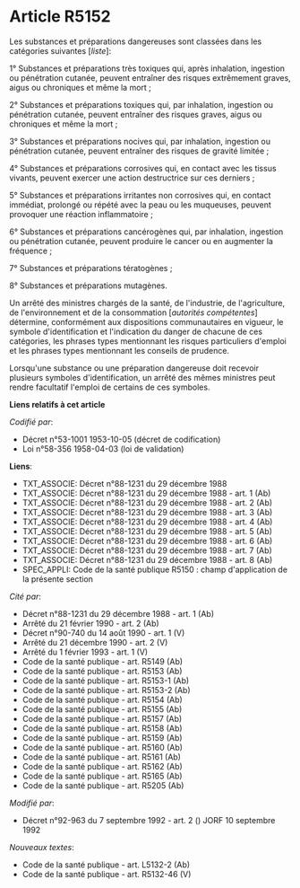 # Article R5152

Les substances et préparations dangereuses sont classées dans les catégories suivantes [*liste*]:

1° Substances et préparations très toxiques qui, après inhalation, ingestion ou pénétration cutanée, peuvent entraîner des
risques extrêmement graves, aigus ou chroniques et même la mort ;

2° Substances et préparations toxiques qui, par inhalation, ingestion ou pénétration cutanée, peuvent entraîner des risques
graves, aigus ou chroniques et même la mort ;

3° Substances et préparations nocives qui, par inhalation, ingestion ou pénétration cutanée, peuvent entraîner des risques de
gravité limitée ;

4° Substances et préparations corrosives qui, en contact avec les tissus vivants, peuvent exercer une action destructrice sur
ces derniers ;

5° Substances et préparations irritantes non corrosives qui, en contact immédiat, prolongé ou répété avec la peau ou les
muqueuses, peuvent provoquer une réaction inflammatoire ;

6° Substances et préparations cancérogènes qui, par inhalation, ingestion ou pénétration cutanée, peuvent produire le cancer
ou en augmenter la fréquence ;

7° Substances et préparations tératogènes ;

8° Substances et préparations mutagènes.

Un arrêté des ministres chargés de la santé, de l'industrie, de l'agriculture, de l'environnement et de la consommation
[*autorités compétentes*] détermine, conformément aux dispositions communautaires en vigueur, le symbole d'identification et
l'indication du danger de chacune de ces catégories, les phrases types mentionnant les risques particuliers d'emploi et les
phrases types mentionnant les conseils de prudence.

Lorsqu'une substance ou une préparation dangereuse doit recevoir plusieurs symboles d'identification, un arrêté des mêmes
ministres peut rendre facultatif l'emploi de certains de ces symboles.

**Liens relatifs à cet article**

_Codifié par_:

  - Décret n°53-1001 1953-10-05 (décret de codification)
  - Loi n°58-356 1958-04-03 (loi de validation)

**Liens**:

  - TXT_ASSOCIE: Décret n°88-1231 du 29 décembre 1988
  - TXT_ASSOCIE: Décret n°88-1231 du 29 décembre 1988 - art. 1 (Ab)
  - TXT_ASSOCIE: Décret n°88-1231 du 29 décembre 1988 - art. 2 (Ab)
  - TXT_ASSOCIE: Décret n°88-1231 du 29 décembre 1988 - art. 3 (Ab)
  - TXT_ASSOCIE: Décret n°88-1231 du 29 décembre 1988 - art. 4 (Ab)
  - TXT_ASSOCIE: Décret n°88-1231 du 29 décembre 1988 - art. 5 (Ab)
  - TXT_ASSOCIE: Décret n°88-1231 du 29 décembre 1988 - art. 6 (Ab)
  - TXT_ASSOCIE: Décret n°88-1231 du 29 décembre 1988 - art. 7 (Ab)
  - TXT_ASSOCIE: Décret n°88-1231 du 29 décembre 1988 - art. 8 (Ab)
  - SPEC_APPLI: Code de la santé publique R5150 : champ d'application de la présente section

_Cité par_:

  - Décret n°88-1231 du 29 décembre 1988 - art. 1 (Ab)
  - Arrêté du 21 février 1990 - art. 2 (Ab)
  - Décret n°90-740 du 14 août 1990 - art. 1 (V)
  - Arrêté du 21 décembre 1990 - art. 2 (V)
  - Arrêté du 1 février 1993 - art. 1 (V)
  - Code de la santé publique - art. R5149 (Ab)
  - Code de la santé publique - art. R5153 (Ab)
  - Code de la santé publique - art. R5153-1 (Ab)
  - Code de la santé publique - art. R5153-2 (Ab)
  - Code de la santé publique - art. R5154 (Ab)
  - Code de la santé publique - art. R5155 (Ab)
  - Code de la santé publique - art. R5157 (Ab)
  - Code de la santé publique - art. R5158 (Ab)
  - Code de la santé publique - art. R5159 (Ab)
  - Code de la santé publique - art. R5160 (Ab)
  - Code de la santé publique - art. R5161 (Ab)
  - Code de la santé publique - art. R5162 (Ab)
  - Code de la santé publique - art. R5165 (Ab)
  - Code de la santé publique - art. R5205 (Ab)

_Modifié par_:

  - Décret n°92-963 du 7 septembre 1992 - art. 2 () JORF 10 septembre 1992

_Nouveaux textes_:

  - Code de la santé publique - art. L5132-2 (Ab)
  - Code de la santé publique - art. R5132-46 (V)
